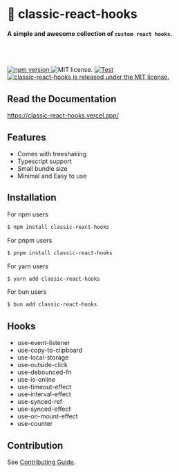 # 🚀 classic-react-hooks

#### A simple and awesome collection of `custom react hooks`.

<br />

<br />
<p align="left">
  <a href="https://badge.fury.io/Ashish-simpleCoder/classic-react-hooks">
    <img src="https://badge.fury.io/js/classic-react-hooks.svg" alt="npm version">
  </a>
    <img src="https://img.shields.io/badge/Licence-MIT-success" alt="MIT license." />
  <a href="https://github.com/Ashish-simpleCoder/classic-react-hooks/actions/workflows/test.yml">
    <img src="https://img.shields.io/github/actions/workflow/status/Ashish-simpleCoder/classic-react-hooks/test.yml?label=Test&logo=GitHub" alt="Test" />
  </a>
  <a href="https://github.com/Ashish-simplecoder/classic-react-hooks/actions/workflows/main.yml">
    <img src="https://img.shields.io/github/actions/workflow/status/Ashish-simpleCoder/classic-react-hooks/main.yml?label=CI&logo=GitHub" alt="classic-react-hooks is released under the MIT license." />
  </a>
</p>

## Read the Documentation

https://classic-react-hooks.vercel.app/

## Features

-  Comes with treeshaking
-  Typescript support
-  Small bundle size
-  Minimal and Easy to use

## Installation

For npm users

```bash
$ npm install classic-react-hooks
```

For pnpm users

```bash
$ pnpm install classic-react-hooks
```

For yarn users

```bash
$ yarn add classic-react-hooks
```

For bun users

```bash
$ bun add classic-react-hooks
```

## Hooks

-  use-event-listener
-  use-copy-to-clipboard
-  use-local-storage
-  use-outside-click
-  use-debounced-fn
-  use-is-online
-  use-timeout-effect
-  use-interval-effect
-  use-synced-ref
-  use-synced-effect
-  use-on-mount-effect
-  use-counter

## Contribution

See [Contributing Guide](https://github.com/Ashish-simpleCoder/classic-react-hooks/blob/main/CONTRIBUTING.md).
